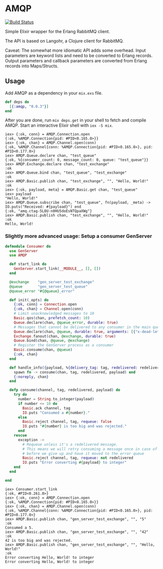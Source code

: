 # AMQP

[![Build Status](https://travis-ci.org/pma/amqp.png?branch=master)](https://travis-ci.org/pma/amqp)

Simple Elixir wrapper for the Erlang RabbitMQ client.

The API is based on Langohr, a Clojure client for RabbitMQ.

Caveat: The somewhat more idiomatic API adds some overhead. Input parameters
are keyword lists and need to be converted to Erlang records. Output parameters and
callback parameters are converted from Erlang records into Maps/Structs.

## Usage

Add AMQP as a dependency in your `mix.exs` file.

```elixir
def deps do
  [{:amqp, "0.0.3"}]
end
```

After you are done, run `mix deps.get` in your shell to fetch and compile AMQP. Start an interactive Elixir shell with `iex -S mix`.

```iex
iex> {:ok, conn} = AMQP.Connection.open
{:ok, %AMQP.Connection{pid: #PID<0.165.0>}}
iex> {:ok, chan} = AMQP.Channel.open(conn)
{:ok, %AMQP.Channel{conn: %AMQP.Connection{pid: #PID<0.165.0>}, pid: #PID<0.177.0>}
iex> AMQP.Queue.declare chan, "test_queue"
{:ok, %{consumer_count: 0, message_count: 0, queue: "test_queue"}}
iex> AMQP.Exchange.declare chan, "test_exchange"
:ok
iex> AMQP.Queue.bind chan, "test_queue", "test_exchange"
:ok
iex> AMQP.Basic.publish chan, "test_exchange", "", "Hello, World!"
:ok
iex> {:ok, payload, meta} = AMQP.Basic.get chan, "test_queue"
iex> payload
"Hello, World!"
iex> AMQP.Queue.subscribe chan, "test_queue", fn(payload, _meta) -> IO.puts("Received: #{payload}") end
{:ok, "amq.ctag-5L8U-n0HU5doEsNTQpaXWg"}
iex> AMQP.Basic.publish chan, "test_exchange", "", "Hello, World!"
:ok
Hello, World!
```

### Slightly more advanced usage: Setup a consumer GenServer

```elixir
defmodule Consumer do
  use GenServer
  use AMQP

  def start_link do
    GenServer.start_link(__MODULE__, [], [])
  end

  @exchange    "gen_server_test_exchange"
  @queue       "gen_server_test_queue"
  @queue_error "#{@queue}_error"

  def init(_opts) do
    {:ok, conn} = Connection.open
    {:ok, chan} = Channel.open(conn)
    # Limit unacknowledged messages to 10
    Basic.qos(chan, prefetch_count: 10)
    Queue.declare(chan, @queue_error, durable: true)
    # Messages that cannot be delivered to any consumer in the main queue will be routed to the error queue
    Queue.declare(chan, @queue, durable: true, arguments: [{"x-dead-letter-exchange", :longstr, ""}, {"x-dead-letter-routing-key", :longstr, @queue_error}])
    Exchange.fanout(chan, @exchange, durable: true)
    Queue.bind(chan, @queue, @exchange)
    # Register the GenServer process as a consumer
    Basic.consume(chan, @queue)
    {:ok, chan}
  end

  def handle_info({payload, %{delivery_tag: tag, redelivered: redelivered}}, chan) do
    spawn fn -> consume(chan, tag, redelivered, payload) end
    {:noreply, chan}
  end

  defp consume(channel, tag, redelivered, payload) do
    try do
      number = String.to_integer(payload)
      if number <= 10 do
        Basic.ack channel, tag
        IO.puts "Consumed a #{number}."
      else
        Basic.reject channel, tag, requeue: false
        IO.puts "#{number} is too big and was rejected."
      end
    rescue
      exception ->
        # Requeue unless it's a redelivered message.
        # This means we will retry consuming a message once in case of exception
        # before we give up and have it moved to the error queue
        Basic.reject channel, tag, requeue: not redelivered
        IO.puts "Error converting #{payload} to integer"
    end
  end

end
```

```iex
iex> Consumer.start_link
{:ok, #PID<0.261.0>}
iex> {:ok, conn} = AMQP.Connection.open
{:ok, %AMQP.Connection{pid: #PID<0.165.0>}}
iex> {:ok, chan} = AMQP.Channel.open(conn)
{:ok, %AMQP.Channel{conn: %AMQP.Connection{pid: #PID<0.165.0>}, pid: #PID<0.177.0>}
iex> AMQP.Basic.publish chan, "gen_server_test_exchange", "", "5"
:ok
Consumed a 5.
iex> AMQP.Basic.publish chan, "gen_server_test_exchange", "", "42"
:ok
42 is too big and was rejected.
iex> AMQP.Basic.publish chan, "gen_server_test_exchange", "", "Hello, World!"
:ok
Error converting Hello, World! to integer
Error converting Hello, World! to integer
```
